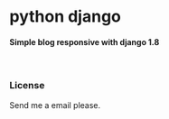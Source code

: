 # python django
<h4>Simple blog responsive with django 1.8</h4>
<br>
<h3>License</h3>
Send me a email please.
